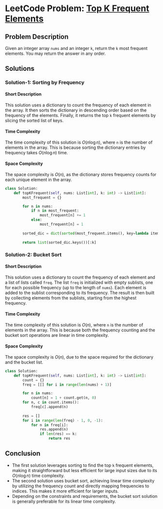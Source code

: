 # LeetCode Problem: [Top K Frequent Elements](https://leetcode.com/problems/top-k-frequent-elements/description/) 

## Problem Description
Given an integer array `nums` and an integer `k`, return the `k` most frequent elements. You may return the answer in any order.

## Solutions

### Solution-1: Sorting by Frequency
#### Short Description
This solution uses a dictionary to count the frequency of each element in the array. It then sorts the dictionary in descending order based on the frequency of the elements. Finally, it returns the top `k` frequent elements by slicing the sorted list of keys.

#### Time Complexity
The time complexity of this solution is $O(n \log n)$, where `n` is the number of elements in the array. This is because sorting the dictionary entries by frequency takes $O(n \log n)$ time.

#### Space Complexity
The space complexity is $O(n)$, as the dictionary stores frequency counts for each unique element in the array.

```python
class Solution:
    def topKFrequent(self, nums: List[int], k: int) -> List[int]:
        most_frequent = {}

        for n in nums:
            if n in most_frequent:
                most_frequent[n] += 1
            else:
                most_frequent[n] = 1
        
        sorted_dic = dict(sorted(most_frequent.items(), key=lambda item: item[1], reverse=True))
        
        return list(sorted_dic.keys())[:k]
```

### Solution-2: Bucket Sort
#### Short Description
This solution uses a dictionary to count the frequency of each element and a list of lists called `freq`. The list `freq` is initialized with empty sublists, one for each possible frequency (up to the length of `nums`). Each element is added to the sublist corresponding to its frequency. The result is then built by collecting elements from the sublists, starting from the highest frequency.

#### Time Complexity
The time complexity of this solution is $O(n)$, where `n` is the number of elements in the array. This is because both the frequency counting and the bucket sort operations are linear in time complexity.

#### Space Complexity
The space complexity is $O(n)$, due to the space required for the dictionary and the bucket list.

```python
class Solution:
    def topKFrequent(self, nums: List[int], k: int) -> List[int]:
        count = {}
        freq = [[] for i in range(len(nums) + 1)]

        for n in nums:
            count[n] = 1 + count.get(n, 0)
        for n, c in count.items():
            freq[c].append(n)
        
        res = []
        for i in range(len(freq) - 1, 0, -1):
            for n in freq[i]:
                res.append(n)
                if len(res) == k:
                    return res
```

## Conclusion
- The first solution leverages sorting to find the top `k` frequent elements, making it straightforward but less efficient for large input sizes due to its $O(n \log n)$ time complexity.
- The second solution uses bucket sort, achieving linear time complexity by utilizing the frequency count and directly mapping frequencies to indices. This makes it more efficient for larger inputs.
- Depending on the constraints and requirements, the bucket sort solution is generally preferable for its linear time complexity.
